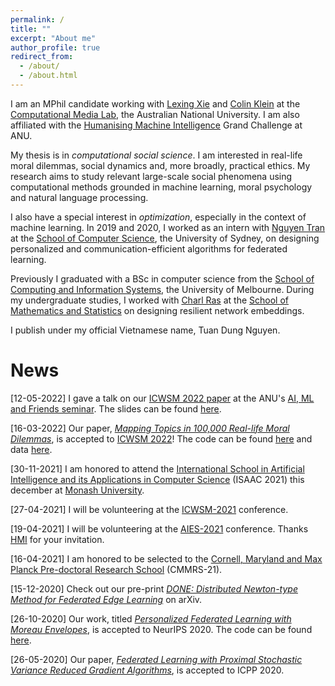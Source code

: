 ```yaml
---
permalink: /
title: ""
excerpt: "About me"
author_profile: true
redirect_from: 
  - /about/
  - /about.html
---
```


I am an MPhil candidate working with [Lexing Xie](http://users.cecs.anu.edu.au/~xlx) and [Colin Klein](http://colinklein.org) at the [Computational Media Lab](http://cm.cecs.anu.edu.au/), the Australian National University. I am also affiliated with the [Humanising Machine Intelligence](https://hmi.anu.edu.au) Grand Challenge at ANU.

My thesis is in *computational social science*. I am interested in real-life moral dilemmas, social dynamics and, more broadly, practical ethics. My research aims to study relevant large-scale social phenomena using computational methods grounded in machine learning, moral psychology and natural language processing.

I also have a special interest in *optimization*, especially in the context of machine learning. In 2019 and 2020, I worked as an intern with [Nguyen Tran](https://nguyenhoangtran.github.io) at the [School of Computer Science](https://www.sydney.edu.au/engineering/schools/school-of-computer-science.html), the University of Sydney, on designing personalized and communication-efficient algorithms for federated learning.

Previously I graduated with a BSc in computer science from the [School of Computing and Information Systems](https://cis.unimelb.edu.au), the University of Melbourne. During my undergraduate studies, I worked with [Charl Ras](https://findanexpert.unimelb.edu.au/profile/199833-charl-ras) at the [School of Mathematics and Statistics](https://ms.unimelb.edu.au) on designing resilient network embeddings.

I publish under my official Vietnamese name, Tuan Dung Nguyen.

News
======

[12-05-2022] I gave a talk on our [ICWSM 2022 paper](https://arxiv.org/abs/2203.16762) at the ANU's [AI, ML and Friends seminar](https://comp.anu.edu.au/ai-ml-friends). The slides can be found [here](/files/ICWSM22_MappingTopicsTalk_Long.pdf).

[16-03-2022] Our paper, [_Mapping Topics in 100,000 Real-life Moral Dilemmas_](https://arxiv.org/abs/2203.16762), is accepted to [ICWSM 2022](https://icwsm.org/2022/index.html/)! The code can be found [here](https://github.com/joshnguyen99/moral_dilemma_topics) and data [here](https://doi.org/10.5281/zenodo.6791835).

[30-11-2021] I am honored to attend the [International School in Artificial Intelligence and its Applications in Computer Science](https://www.monash.edu/it/events/2021/international-school-in-artificial-intelligence-and-its-applications-in-computer-science-isaac) (ISAAC 2021) this december at [Monash University](https://www.monash.edu/).

[27-04-2021] I will be volunteering at the [ICWSM-2021](https://www.icwsm.org/2021/index.html) conference.

[19-04-2021] I will be volunteering at the [AIES-2021](https://www.aies-conference.com/2021/) conference. Thanks [HMI](https://hmi.anu.edu.au/) for your invitation.

[16-04-2021] I am honored to be selected to the [Cornell, Maryland and Max Planck Pre-doctoral Research School](https://cmmrs.mpi-sws.org/) (CMMRS-21).

[15-12-2020] Check out our pre-print [_DONE: Distributed Newton-type Method for Federated Edge Learning_](https://arxiv.org/abs/2012.05625) on arXiv.

[26-10-2020] Our work, titled [_Personalized Federated Learning with Moreau Envelopes_](/publication/2020-12-pFedMe), is accepted to NeurIPS 2020. The code can be found [here](https://github.com/CharlieDinh/pFedMe).

[26-05-2020] Our paper, [_Federated Learning with Proximal Stochastic Variance Reduced Gradient Algorithms_](/publication/2020-08-FedProxVR), is accepted to ICPP 2020.